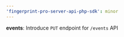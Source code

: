 ```yaml
---
'fingerprint-pro-server-api-php-sdk': minor
---
```


**events**: Introduce `PUT` endpoint for `/events` API
